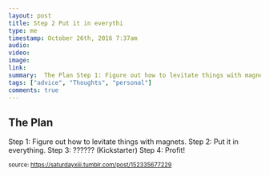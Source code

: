 ```yaml
---
layout: post
title: Step 2 Put it in everythi
type: me
timestamp: October 26th, 2016 7:37am
audio: 
video: 
image: 
link: 
summary:  The Plan Step 1: Figure out how to levitate things with magnets.Step 2: Put it in everything.Step 3: ?????? (Kickstarter)Step 4: Profit!
tags: ["advice", "Thoughts", "personal"]
comments: true
---
```

## The Plan ##
Step 1: Figure out how to levitate things with magnets.
Step 2: Put it in everything.
Step 3: ?????? (Kickstarter)
Step 4: Profit!
<br/>
  
<small>source: https://saturdayxiii.tumblr.com/post/152335677229</small>